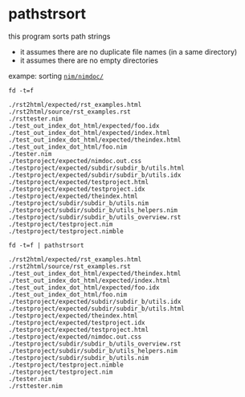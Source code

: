 # pathstrsort

this program sorts path strings

- it assumes there are no duplicate file names (in a same directory)
- it assumes there are no empty directories

exampe: sorting [`nim/nimdoc/`](https://github.com/nim-lang/Nim/tree/devel/nimdoc)

`fd -t=f`
```
./rst2html/expected/rst_examples.html
./rst2html/source/rst_examples.rst
./rsttester.nim
./test_out_index_dot_html/expected/foo.idx
./test_out_index_dot_html/expected/index.html
./test_out_index_dot_html/expected/theindex.html
./test_out_index_dot_html/foo.nim
./tester.nim
./testproject/expected/nimdoc.out.css
./testproject/expected/subdir/subdir_b/utils.html
./testproject/expected/subdir/subdir_b/utils.idx
./testproject/expected/testproject.html
./testproject/expected/testproject.idx
./testproject/expected/theindex.html
./testproject/subdir/subdir_b/utils.nim
./testproject/subdir/subdir_b/utils_helpers.nim
./testproject/subdir/subdir_b/utils_overview.rst
./testproject/testproject.nim
./testproject/testproject.nimble
```

`fd -t=f | pathstrsort`
```
./rst2html/expected/rst_examples.html
./rst2html/source/rst_examples.rst
./test_out_index_dot_html/expected/theindex.html
./test_out_index_dot_html/expected/index.html
./test_out_index_dot_html/expected/foo.idx
./test_out_index_dot_html/foo.nim
./testproject/expected/subdir/subdir_b/utils.idx
./testproject/expected/subdir/subdir_b/utils.html
./testproject/expected/theindex.html
./testproject/expected/testproject.idx
./testproject/expected/testproject.html
./testproject/expected/nimdoc.out.css
./testproject/subdir/subdir_b/utils_overview.rst
./testproject/subdir/subdir_b/utils_helpers.nim
./testproject/subdir/subdir_b/utils.nim
./testproject/testproject.nimble
./testproject/testproject.nim
./tester.nim
./rsttester.nim
```
